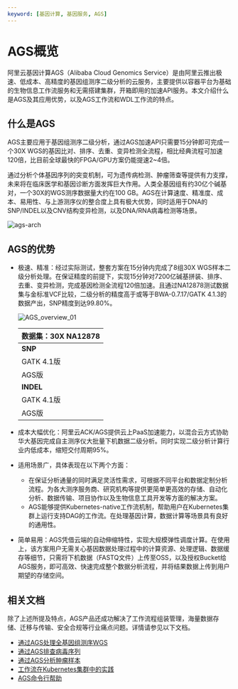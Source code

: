 ```yaml
---
keyword: [基因计算, 基因服务, AGS]
---
```


# AGS概览

阿里云基因计算AGS（Alibaba Cloud Genomics Service）是由阿里云推出极速、低成本、高精度的基因组测序二级分析的云服务，主要提供以容器平台为基础的生物信息工作流服务和无需搭建集群，开箱即用的加速API服务。本文介绍什么是AGS及其应用优势，以及AGS工作流和WDL工作流的特点。

## 什么是AGS

AGS主要应用于基因组测序二级分析，通过AGS加速API只需要15分钟即可完成一个30X WGS的基因比对、排序、去重、变异检测全流程，相比经典流程可加速120倍，比目前全球最快的FPGA/GPU方案仍能提速2~4倍。

通过分析个体基因序列的突变机制，可为遗传病检测、肿瘤筛查等提供有力支撑，未来将在临床医学和基因诊断方面发挥巨大作用。人类全基因组有约30亿个碱基对，一个30X的WGS测序数据量大约在100 GB。AGS在计算速度、精准度、成本、易用性、与上游测序仪的整合度上具有极大优势，同时适用于DNA的SNP/INDEL以及CNV结构变异检测，以及DNA/RNA病毒检测等场景。

![ags-arch](https://static-aliyun-doc.oss-accelerate.aliyuncs.com/assets/img/zh-CN/9329449951/p93773.png)

## AGS的优势

-   极速、精准：经过实际测试，整套方案在15分钟内完成了8组30X WGS样本二级分析处理。在保证精度的前提下，实现15分钟对7200亿碱基拼装、排序、去重、变异检测，完成基因检测全流程120倍加速。且通过NA12878测试数据集与金标准VCF比较，二级分析的精度高于或等于BWA-0.7.17/GATK 4.1.3的数据产出，SNP精度到达99.80%。

    ![AGS_overview_01](https://static-aliyun-doc.oss-accelerate.aliyuncs.com/assets/img/zh-CN/9329449951/p88760.png)

    |数据集：30X NA12878|
    |---------------|
    |**SNP**|**RECALL**|**PRECISION**|**F1**|
    |GATK 4.1版|99.86%|99.79%|99.82%|
    |AGS版|99.86%|99.80%|99.83%|
    |**INDEL**|**RECALL**|**PRECISION**|**F1**|
    |GATK 4.1版|99.28%|99.70%|99.49%|
    |AGS版|99.27%|99.68%|99.47%|

-   成本大幅优化：阿里云ACK/AGS提供云上PaaS加速能力，以混合云方式协助华大基因完成自主测序仪大批量下机数据二级分析。同时实现二级分析计算行业内低成本，缩短交付周期95%。
-   适用场景广，具体表现在以下两个方面：
    -   在保证分析通量的同时满足灵活性需求，可根据不同平台和数据定制分析流程。为各大测序服务商、研究机构等提供更简单更高效的存储、自动化分析、数据传输、项目协作以及生物信息工具开发等方面的解决方案。
    -   AGS能够提供Kubernetes-native工作流机制，帮助用户在Kubernetes集群上运行支持DAG的工作流。在处理基因计算，数据计算等场景具有良好的通用性。
-   简单易用：AGS凭借云端的自动伸缩特性，实现大规模弹性调度计算。在使用上，该方案用户无需关心基因数据处理过程中的计算资源、处理逻辑、数据缓存等细节，只需将下机数据（FASTQ文件）上传至OSS，以及授权Bucket给AGS服务，即可高效、快速完成整个数据分析流程，并将结果数据上传到用户期望的存储空间。

## 相关文档

除了上述所提及特点，AGS产品还成功解决了工作流程组装管理，海量数据存储、迁移与传输、安全合规等行业痛点问题。详情请参见以下文档。

-   [通过AGS处理全基因组测序WGS](/intl.zh-CN/基因计算服务AGS用户指南/AGS无服务器化API加速/通过AGS处理全基因组测序WGS.md)
-   [通过AGS排查病毒序列](/intl.zh-CN/基因计算服务AGS用户指南/AGS无服务器化API加速/通过AGS排查病毒序列.md)
-   [通过AGS分析肿瘤样本](/intl.zh-CN/基因计算服务AGS用户指南/AGS无服务器化API加速/通过AGS分析肿瘤样本.md)
-   [工作流在Kubernetes集群中的实践](https://developer.aliyun.com/article/717193)
-   [AGS命令行帮助]()

